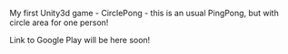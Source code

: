 My first Unity3d game - CirclePong - this is an usual PingPong, but with circle area for one person!

Link to Google Play will be here soon!